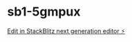 # sb1-5gmpux

[Edit in StackBlitz next generation editor ⚡️](https://stackblitz.com/~/github.com/theblacknight007/sb1-5gmpux)